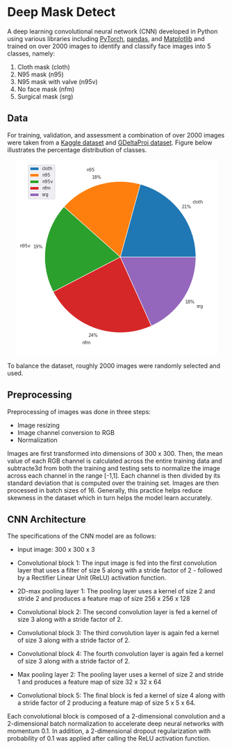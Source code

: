 # Deep Mask Detect

A deep learning convolutional neural network (CNN) developed in Python using various libraries including [PyTorch](https://pytorch.org/), [pandas](https://pandas.pydata.org/), and [Matplotlib](https://matplotlib.org/) and trained on over 2000 images to identify and classify face images into 5 classes, namely:

1. Cloth mask (cloth)
2. N95 mask (n95)
3. N95 mask with valve (n95v)
4. No face mask (nfm)
5. Surgical mask (srg)

## Data

For training, validation, and assessment a combination of over 2000 images were taken from a [Kaggle dataset](http://kaggle.com/datasets/omkargurav/face-mask-dataset) and [GDeltaProj dataset](https://blog.gdeltproject.org/a-set-of-massive-new-datasets-for-cataloging-mask-appearances-on-television-news/).
Figure below illustrates the percentage distribution of classes.

<p alt="ER diagram-image" align="center"><a href="https://github.com/rmanaem/deep-mask-detect/blob/master/appendix/phase2/biased/download.png"><img src="https://github.com/rmanaem/deep-mask-detect/blob/master/appendix/phase2/biased/download.png?raw=true"/></a></p>
To balance the dataset, roughly 2000 images were randomly selected and used.

## Preprocessing

Preprocessing of images was done in three steps:

- Image resizing
- Image channel conversion to RGB
- Normalization

Images are first transformed into dimensions of 300 x 300. Then, the mean value of each RGB channel is calculated across the entire training data and subtracte3d from both the training and testing sets to normalize the image across each channel in the range [-1,1]. Each channel is then divided by its standard deviation that is computed over the training set. Images are then processed in batch sizes of 16. Generally, this practice helps reduce skewness in the dataset which in turn helps the model learn accurately.

## CNN Architecture

The specifications of the CNN model are as follows:

- Input image: 300 x 300 x 3

- Convolutional block 1: The input image is fed into the first convolution layer that uses a filter of size 5 along with a stride factor of 2 - followed by a Rectifier Linear Unit (ReLU) activation function.

- 2D-max pooling layer 1: The pooling layer uses a kernel of size 2 and stride 2 and produces a feature map of size 256 x 256 x 128

- Convolutional block 2: The second convolution layer is fed a kernel of size 3 along with a stride factor of 2.

- Convolutional block 3: The third convolution layer is again fed a kernel of size 3 along with a stride factor of 2.

- Convolutional block 4: The fourth convolution layer is again fed a kernel of size 3 along with a stride factor of 2.

- Max pooling layer 2: The pooling layer uses a kernel of size 2 and stride 1 and produces a feature map of size 32 x 32 x 64

- Convolutional block 5: The final block is fed a kernel of size 4 along with a stride factor of 2 producing a feature map of size 5 x 5 x 64.

Each convolutional block is composed of a 2-dimensional
convolution and a 2-dimensional batch normalization to accelerate deep neural networks with momentum 0.1. In addition, a 2-dimensional dropout regularization with probability of 0.1 was applied after calling the ReLU activation function.
